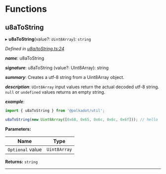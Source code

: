 

# Functions

<a id="u8atostring"></a>

##  u8aToString

▸ **u8aToString**(value?: *`Uint8Array`*): `string`

*Defined in [u8a/toString.ts:24](https://github.com/polkadot-js/common/blob/cab0713/packages/util/src/u8a/toString.ts#L24)*

*__name__*: u8aToString

*__signature__*: u8aToString (value?: UInt8Array): string

*__summary__*: Creates a utf-8 string from a Uint8Array object.

*__description__*: `UInt8Array` input values return the actual decoded utf-8 string. `null` or `undefined` values returns an empty string.

*__example__*:   

```javascript
import { u8aToString } from '@polkadot/util';

u8aToString(new Uint8Array([0x68, 0x65, 0x6c, 0x6c, 0x6f])); // hello
```

**Parameters:**

| Name | Type |
| ------ | ------ |
| `Optional` value | `Uint8Array` |

**Returns:** `string`

___

